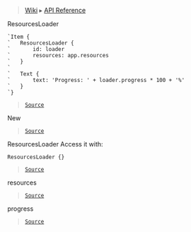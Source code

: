> [Wiki](Home) ▸ [API Reference](API-Reference)

ResourcesLoader
```nml
`Item {
`   ResourcesLoader {
`       id: loader
`       resources: app.resources
`   }
`
`   Text {
`       text: 'Progress: ' + loader.progress * 100 + '%'
`   }
`}
```

> [`Source`](/Neft-io/neft/tree/master/src/renderer/types/loader/resources.litcoffee#resourcesloader-class)

New
> [`Source`](/Neft-io/neft/tree/master/src/renderer/types/loader/resources.litcoffee#resourcesloader-resourcesloadernewcomponent-component-object-options)

ResourcesLoader
Access it with:
```nml
ResourcesLoader {}
```

> [`Source`](/Neft-io/neft/tree/master/src/renderer/types/loader/resources.litcoffee#resourcesloader-resourcesloader)

resources
> [`Source`](/Neft-io/neft/tree/master/src/renderer/types/loader/resources.litcoffee#resources-resourcesloaderresources)

progress
> [`Source`](/Neft-io/neft/tree/master/src/renderer/types/loader/resources.litcoffee#float-resourcesloaderprogress--0-signal-resourcesloadedonprogresschangefloat-oldvalue)

